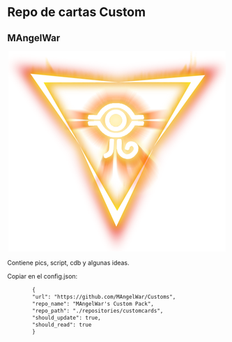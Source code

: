 # Repo de cartas Custom
## MAngelWar
<p align="center">
	<img src="./ignis_logo.png" alt="Multirole logo"/>
</p>
Contiene pics, script, cdb y algunas ideas.


Copiar en el config.json:


```
		{
		"url": "https://github.com/MAngelWar/Customs",
		"repo_name": "MAngelWar's Custom Pack",
		"repo_path": "./repositories/customcards",
		"should_update": true,
		"should_read": true
		}
```

